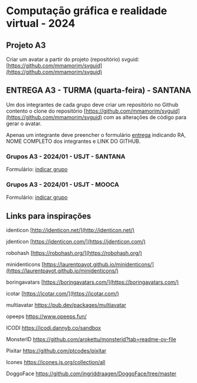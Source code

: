 # Computação gráfica e realidade virtual - 2024

## Projeto A3

Criar um avatar a partir do projeto (repositório) svguid: [https://github.com/mmamorim/svguid](https://github.com/mmamorim/svguid)


## ENTREGA A3 - TURMA (quarta-feira) - **SANTANA**

Um dos integrantes de cada grupo deve criar um repositório no Github contento o clone do repositório [https://github.com/mmamorim/svguid](https://github.com/mmamorim/svguid) com as alterações de código para gerar o avatar.

Apenas um integrante deve preencher o formulário [entrega](https://forms.gle/2LW1JcznUFgYMrF78) indicando RA, NOME COMPLETO dos integrantes e LINK DO GITHUB.  


### Grupos A3 - 2024/01 - USJT - **SANTANA**

Formulário: [indicar grupo](https://forms.gle/fzWZHywwae8MBMAm8)

### Grupos A3 - 2024/01 - USJT - **MOOCA**

Formulário: [indicar grupo](https://forms.gle/qCW8ywjzTkC4UpC29)


## Links para inspirações

identicon [http://identicon.net/](http://identicon.net/)

jdenticon [https://jdenticon.com/](https://jdenticon.com/)

robohash [https://robohash.org/](https://robohash.org/)

minidenticons [https://laurentpayot.github.io/minidenticons/](https://laurentpayot.github.io/minidenticons/)

boringavatars [https://boringavatars.com/](https://boringavatars.com/)

icotar [https://icotar.com/](https://icotar.com/)

multiavatar
https://pub.dev/packages/multiavatar

opeeps
https://www.opeeps.fun/

ICODI
https://icodi.dannyb.co/sandbox

MonsterID
https://github.com/arokettu/monsterid?tab=readme-ov-file

Pixitar
https://github.com/ptcodes/pixitar

Icones
https://icones.js.org/collection/all

DoggoFace
https://github.com/ingriddraagen/DoggoFace/tree/master
